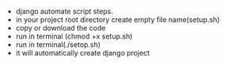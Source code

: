 - django automate script steps.
-  in your project root directory create empty file name(setup.sh)
-  copy or  download the code
-  run in terminal (chmod +x setup.sh)
-  run in terminal(./setop.sh)
-  it will automatically create django project 
